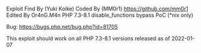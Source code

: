  Exploit Find By (Yuki Koike) 
 Coded By (MM0r1) https://github.com/mm0r1
 Edited By Or4nG.M4n
 PHP 7.3-8.1 disable_functions bypass PoC (*nix only)

 Bug: https://bugs.php.net/bug.php?id=81705
 
 This exploit should work on all PHP 7.3-8.1 versions
 released as of 2022-01-07
